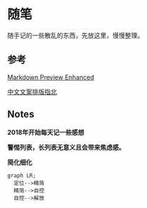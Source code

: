 # 随笔

随手记的一些散乱的东西，先放这里，慢慢整理。

## 参考
[Markdown Preview Enhanced](https://shd101wyy.github.io/markdown-preview-enhanced/#/zh-cn/)

[中文文案排版指北](https://github.com/sparanoid/chinese-copywriting-guidelines)


## Notes
**2018年开始每天记一些感想**

**警惕列表，长列表无意义且会带来焦虑感。**

**简化细化**

```mermaid
graph LR;
  定位-->精简
  精简-->自控
  自控-->解放
```
